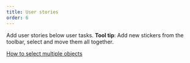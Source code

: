 ```yaml
---
title: User stories
order: 6
---
```


Add user stories below user tasks.
**Tool tip**: Add new stickers from the toolbar, select and move them all together.

[How to select multiple objects](howTo:multiple-objects)
